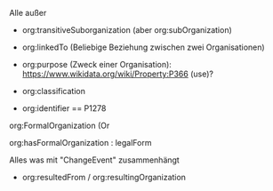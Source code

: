 
Alle außer

* org:transitiveSuborganization (aber org:subOrganization)
* org:linkedTo (Beliebige Beziehung zwischen zwei Organisationen) 
* org:purpose (Zweck einer Organisation): https://www.wikidata.org/wiki/Property:P366 (use)?
* org:classification

* org:identifier == P1278

org:FormalOrganization (Or

org:hasFormalOrganization   : legalForm


Alles was mit "ChangeEvent" zusammenhängt

- org:resultedFrom / org:resultingOrganization
